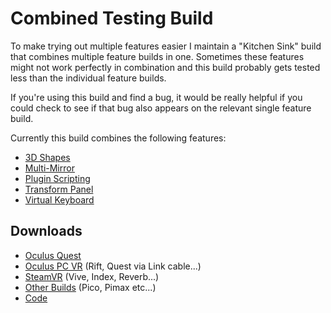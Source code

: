# Combined Testing Build

To make trying out multiple features easier I maintain a "Kitchen Sink" build that combines multiple feature builds in one. Sometimes these features might not work perfectly in combination and this build probably gets tested less than the individual feature builds.&#x20;

If you're using this build and find a bug, it would be really helpful if you could check to see if that bug also appears on the relevant single feature build.

Currently this build combines the following features:

* [3D Shapes](3d-shapes.md)
* [Multi-Mirror](multi-mirror.md)
* [Plugin Scripting](runtime-scripting.md)
* [Transform Panel](transform-panel.md)
* [Virtual Keyboard](https://github.com/icosa-gallery/open-brush/pull/406)

## Downloads

* [Oculus Quest](https://nightly.link/IxxyXR/open-brush/workflows/build/feature%2Ftransform-panel/Oculus%20Quest.zip)
* [Oculus PC VR](https://nightly.link/IxxyXR/open-brush/workflows/build/feature%2Ftransform-panel/Windows%20Rift.zip) (Rift, Quest via Link cable...)
* [SteamVR](https://nightly.link/IxxyXR/open-brush/workflows/build/feature%2Ftransform-panel/Windows%20OpenXR.zip) (Vive, Index, Reverb...)
* [Other Builds](https://nightly.link/IxxyXR/open-brush/workflows/build/feature%2Ftransform-panel) (Pico, Pimax etc...)
* [Code](https://github.com/IxxyXR/open-brush/tree/feature/transform-panel)

